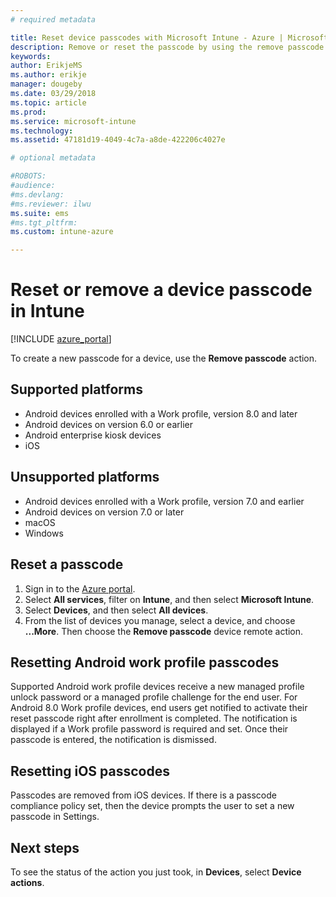 ```yaml
---
# required metadata

title: Reset device passcodes with Microsoft Intune - Azure | Microsoft Docs
description: Remove or reset the passcode by using the remove passcode action on devices you manage or monitor with Intune.
keywords:
author: ErikjeMS
ms.author: erikje
manager: dougeby
ms.date: 03/29/2018
ms.topic: article
ms.prod:
ms.service: microsoft-intune
ms.technology:
ms.assetid: 47181d19-4049-4c7a-a8de-422206c4027e

# optional metadata

#ROBOTS:
#audience:
#ms.devlang:
#ms.reviewer: ilwu
ms.suite: ems
#ms.tgt_pltfrm:
ms.custom: intune-azure

---
```


# Reset or remove a device passcode in Intune

[!INCLUDE [azure_portal](./includes/azure_portal.md)]

To create a new passcode for a device, use the **Remove passcode** action.

## Supported platforms

- Android devices enrolled with a Work profile, version 8.0 and later
- Android devices on version 6.0 or earlier
- Android enterprise kiosk devices
- iOS 
 	 
## Unsupported platforms

- Android devices enrolled with a Work profile, version 7.0 and earlier
- Android devices on version 7.0 or later
- macOS
- Windows

## Reset a passcode

1. Sign in to the [Azure portal](https://portal.azure.com).
2. Select **All services**, filter on **Intune**, and then select **Microsoft Intune**.
3. Select **Devices**, and then select **All devices**.
4. From the list of devices you manage, select a device, and choose **...More**. Then choose the **Remove passcode** device remote action.

## Resetting Android work profile passcodes

Supported Android work profile devices receive a new managed profile unlock password or a managed profile challenge for the end user. For Android 8.0 Work profile devices, end users get notified to activate their reset passcode right after enrollment is completed. The notification is displayed if a Work profile password is required and set. Once their passcode is entered, the notification is dismissed.

## Resetting iOS passcodes

Passcodes are removed from iOS devices. If there is a passcode compliance policy set, then the device prompts the user to set a new passcode in Settings. 

## Next steps

To see the status of the action you just took, in **Devices**, select **Device actions**.
